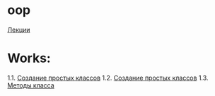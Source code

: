 # oop

[Лекции](lections.ipynb)
# Works:

1.1. [Создание простых классов](пр1.ipynb)
1.2. [Создание простых классов]()
1.3. [Методы класса]()
